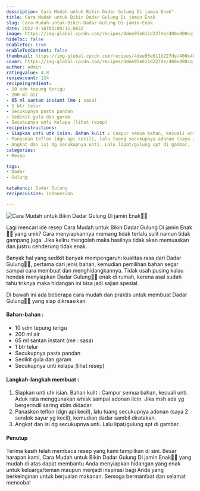 ```yaml
---
description: Cara Mudah untuk Bikin Dadar Gulung Di jamin Enak"
title: Cara Mudah untuk Bikin Dadar Gulung Di jamin Enak
slug: Cara-Mudah-untuk-Bikin-Dadar-Gulung-Di-jamin-Enak
date: 2022-9-16T03:09:12.063Z
image: https://img-global.cpcdn.com/recipes/4dee95e611d227de/400x400cq70/photo.jpg
hideToc: false
enableToc: true
enableTocContent: false
thumbnail: https://img-global.cpcdn.com/recipes/4dee95e611d227de/400x400cq70/photo.jpg
cover: https://img-global.cpcdn.com/recipes/4dee95e611d227de/400x400cq70/photo.jpg
author: admin
ratingvalue: 4.8
reviewcount: 124
recipeingredient:
- 10 sdm tepung terigu
- 200 ml air
- 65 ml santan instant (me : sasa)
- 1 btr telur
- Secukupnya pasta pandan
- Sedikit gula dan garam
- Secukupnya unti kelapa (lihat resep)
recipeinstructions:
- Siapkan unti utk isian. Bahan kulit : Campur semua bahan, kecuali unti. Aduk rata menggunakan whisk sampai adonan licin. Jika msh ada yg bergerindil saring sblm didadar.
- Panasksn teflon (dgn api kecil), lalu tuang secukupnya adonan (saya 2 sendok sayur yg kecil), kemudian dadar sambil diratakan.
- Angkat dan isi dg secukupnya unti. Lalu lipat/gulung spt di gambar.
categories:
- Resep

tags:
- Dadar
- Gulung

katakunci: Dadar Gulung
recipecuisine: Indonesian

---
```


![Cara Mudah untuk Bikin Dadar Gulung Di jamin Enak👩‍🍳](https://img-global.cpcdn.com/recipes/4dee95e611d227de/400x400cq70/photo.jpg)

Lagi mencari ide resep Cara Mudah untuk Bikin Dadar Gulung Di jamin Enak👩‍🍳 yang unik? Cara menyiapkannya memang tidak terlalu sulit namun tidak gampang juga. Jika keliru mengolah maka hasilnya tidak akan memuaskan dan justru cenderung tidak enak.

Banyak hal yang sedikit banyak mempengaruhi kualitas rasa dari Dadar Gulung👩‍🍳, pertama dari jenis bahan, kemudian pemilihan bahan segar sampai cara membuat dan menghidangkannya. Tidak usah pusing kalau hendak menyiapkan Dadar Gulung👩‍🍳 enak di rumah, karena asal sudah tahu triknya maka hidangan ini bisa jadi sajian spesial.

Di bawah ini ada beberapa cara mudah dan praktis untuk membuat Dadar Gulung👩‍🍳 yang siap dikreasikan.

<!--inarticleads1-->

#### Bahan-bahan :

- 10 sdm tepung terigu
- 200 ml air
- 65 ml santan instant (me : sasa)
- 1 btr telur
- Secukupnya pasta pandan
- Sedikit gula dan garam
- Secukupnya unti kelapa (lihat resep)

<!--inarticleads2-->

#### Langkah-langkah membuat :

1. Siapkan unti utk isian. Bahan kulit : Campur semua bahan, kecuali unti. Aduk rata menggunakan whisk sampai adonan licin. Jika msh ada yg bergerindil saring sblm didadar.
1. Panasksn teflon (dgn api kecil), lalu tuang secukupnya adonan (saya 2 sendok sayur yg kecil), kemudian dadar sambil diratakan.
1. Angkat dan isi dg secukupnya unti. Lalu lipat/gulung spt di gambar.

#### Penutup

Terima kasih telah membaca resep yang kami tampilkan di sini. Besar harapan kami, Cara Mudah untuk Bikin Dadar Gulung Di jamin Enak👩‍🍳 yang mudah di atas dapat membantu Anda menyiapkan hidangan yang enak untuk keluarga/teman maupun menjadi inspirasi bagi Anda yang berkeinginan untuk berjualan makanan. Semoga bermanfaat dan selamat mencoba!
